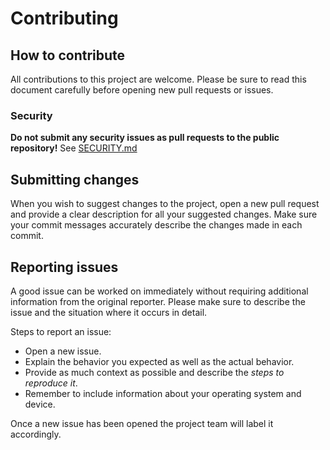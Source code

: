 # Contributing

## How to contribute

All contributions to this project are welcome. Please be sure to read this document carefully before opening new pull requests or issues.

### Security

**Do not submit any security issues as pull requests to the public repository!** See [SECURITY.md](SECURITY.md)

## Submitting changes

When you wish to suggest changes to the project, open a new pull request and provide a clear description for all your suggested changes. Make sure your commit messages accurately describe the changes made in each commit.

## Reporting issues

A good issue can be worked on immediately without requiring additional information from the original reporter. Please make sure to describe the issue and the situation where it occurs in detail.

Steps to report an issue:

- Open a new issue.
- Explain the behavior you expected as well as the actual behavior.
- Provide as much context as possible and describe the *steps to reproduce it*.
- Remember to include information about your operating system and device.

Once a new issue has been opened the project team will label it accordingly.